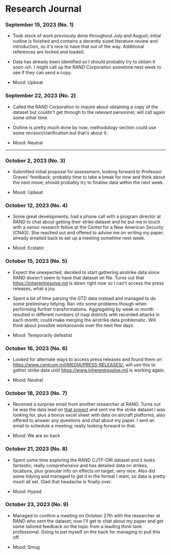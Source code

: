 # Research Journal

### September 15, 2023 (No. 1) 

- Took stock of work previously done throughout July and August; initial outline is finished and contains a decently sized literature review and introduction, so it's nice to have that out of the way. Additional references are locked and loaded.

- Data has already been identified so I should probably try to obtain it soon-ish. I might call up the RAND Corporation sometime next week to see if they can send a copy.

- Mood: Upbeat

### September 22, 2023 (No. 2)

- Called the RAND Corporation to inquire about obtaining a copy of the dataset but couldn't get through to the relevant personnel; will call again some other time.

- Outline is pretty much done by now; methodology section could use some revision/clarification but that's about it.

- Mood: Neutral

___

### October 2, 2023 (No. 3)

- Submitted initial proposal for assessment, looking forward to Professor Graves' feedback; probably time to take a break for now and think about the next move; should probably try to finalise data within the next week.

- Mood: Upbeat

### October 12, 2023 (No. 4)

- Some great developments; had a phone call with a program director at  RAND to chat about getting their strike dataset and he put me in touch with a senior research fellow at the Center for a New American Security (CNAS). She reached out and offered to advise me on writing my paper; already emailed back to set up a meeting sometime next week.

- Mood: Ecstatic

### October 15, 2023 (No. 5)

- Expect the unexpected; decided to start gathering airstrike data since RAND doesn't seem to have that dataset on file. Turns out that https://inherentresolve.mil is down right now so I can't access the press releases, what a joy.

- Spent a bit of time parsing the GTD data instead and managed to do some preliminary tidying. Ran into some problems though when performing further transformations. Aggregating by week or month resulted in different numbers of Iraqi districts with recorded attacks in each month; could make merging the airstrike data problematic. Will think about possible workarounds over the next few days.

- Mood: Temporarily defeatist

### October 16, 2023 (No. 6)

- Looked for alternate ways to access press releases and found them on https://www.centcom.mil/MEDIA/PRESS-RELEASES/; will use this to gather strike data until https://www.inherentresolve.mil is working again.

- Mood: Neutral

### October 18, 2023 (No. 7)

- Received a surprise email from another researcher at RAND. Turns out he was the data lead on [that project](https://www.rand.org/pubs/research_reports/RRA388-1.html) and sent me the strike dataset I was looking for, plus a bonus excel sheet with data on aircraft platforms; also offered to answer any questions and chat about my paper. I sent an email to schedule a meeting; really looking forward to that.

- Mood: We are so back

### October 21, 2023 (No. 8)

- Spent some time exploring the RAND CJTF-OIR dataset and it looks fantastic; really comprehensive and has detailed data on strikes, locations, plus granular info on effects on target, very nice. Also did some tidying and managed to get it in the format I want, so data is pretty much all set. Glad that headache is finally over.

- Mood: Hyped

### October 23, 2023 (No. 9)

- Managed to confirm a meeting on October 27th with the researcher at RAND who sent the dataset; now I'll get to chat about my paper and get some tailored feedback on the topic from a leading think tank professional. Going to pat myself on the back for managing to pull this off.

- Mood: Smug
